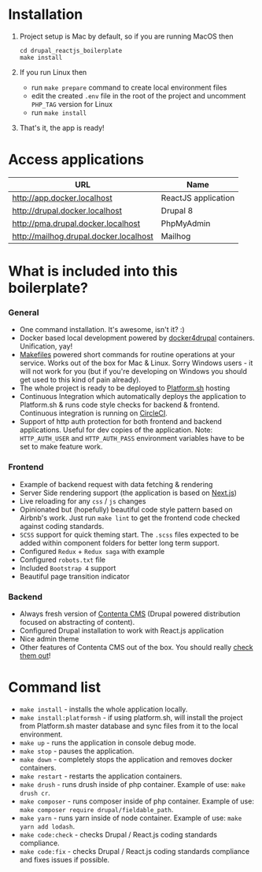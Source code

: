 # Installation

1. Project setup is Mac by default, so if you are running MacOS then

    ```
    cd drupal_reactjs_boilerplate
    make install
    ```

2. If you run Linux then
    - run `make prepare` command to create local environment files
    - edit the created `.env` file in the root of the project and uncomment `PHP_TAG` version for Linux
    - run `make install`

3. That's it, the app is ready!

# Access applications
 
| URL                                     | Name                |
| ----------------------------------------| ------------------- |
| http://app.docker.localhost             | ReactJS application |
| http://drupal.docker.localhost          | Drupal 8            |
| http://pma.drupal.docker.localhost      | PhpMyAdmin          |
| http://mailhog.drupal.docker.localhost  | Mailhog             |
 
# What is included into this boilerplate?
 
### General
 
- One command installation. It's awesome, isn't it? :)
- Docker based local development powered by [docker4drupal](https://github.com/wodby/docker4drupal) containers. Unification, yay!
- [Makefiles](https://www.gnu.org/software/make/manual/html_node/Introduction.html) powered short commands for routine operations at your service. Works out of the box for Mac & Linux. Sorry Windows users - it will not work for you (but if you're developing on Windows you should get used to this kind of pain already).
- The whole project is ready to be deployed to [Platform.sh](https://platform.sh/) hosting
- Continuous Integration which automatically deploys the application to Platform.sh & runs code style checks for backend & frontend. Continuous integration is running on [CircleCI](https://circleci.com/).
- Support of http auth protection for both frontend and backend applications. Useful for dev copies of the application. Note: `HTTP_AUTH_USER` and `HTTP_AUTH_PASS` environment variables have to be set to make feature work.

### Frontend

- Example of backend request with data fetching & rendering
- Server Side rendering support (the application is based on [Next.js](https://github.com/zeit/next.js/))
- Live reloading for any `css` / `js` changes
- Opinionated but (hopefully) beautiful code style pattern based on Airbnb's work. Just run `make lint` to get the frontend code checked against coding standards.
- `SCSS` support for quick theming start. The `.scss` files expected to be added within component folders for better long term support.
- Configured `Redux` + `Redux saga` with example
- Configured `robots.txt` file
- Included `Bootstrap 4` support
- Beautiful page transition indicator

### Backend
  
- Always fresh version of [Contenta CMS](http://www.contentacms.org) (Drupal powered distribution focused on abstracting of content).
- Configured Drupal installation to work with React.js application
- Nice admin theme
- Other features of Contenta CMS out of the box. You should really [check them out](http://contentacms.readthedocs.io/en/latest/)! 

# Command list

- `make install` - installs the whole application locally.
- `make install:platformsh` - if using platform.sh, will install the project from Platform.sh master database and sync files from it to the local environment.
- `make up` - runs the application in console debug mode.
- `make stop` - pauses the application.
- `make down` - completely stops the application and removes docker containers.
- `make restart` - restarts the application containers.
- `make drush` - runs drush inside of php container. Example of use: `make drush cr`.
- `make composer` - runs composer inside of php container. Example of use: `make composer require drupal/fieldable_path`.
- `make yarn` - runs yarn inside of node container. Example of use: `make yarn add lodash`.
- `make code:check` - checks Drupal / React.js coding standards compliance.
- `make code:fix` - checks Drupal / React.js coding standards compliance and fixes issues if possible.
